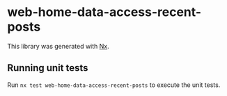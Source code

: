 # web-home-data-access-recent-posts

This library was generated with [Nx](https://nx.dev).

## Running unit tests

Run `nx test web-home-data-access-recent-posts` to execute the unit tests.
